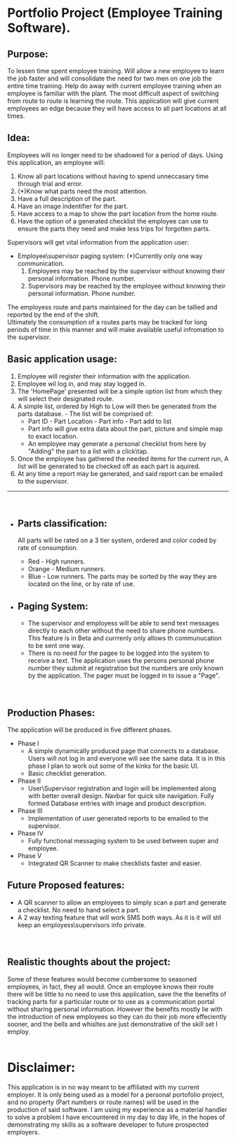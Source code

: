 
# Portfolio Project (Employee Training Software).

## Purpose:

To lessen time spent employee training. Will allow a new employee to learn the job faster and will consolidate the need for two men on one job the entire time training. Help do away with current employee training when an employee is familiar with the plant. The most difficult aspect of switching from route to route is learning the route. This application will give current employees an edge because they will have access to all part locations at all times.

## Idea:

Employees will no longer need to be shadowed for a period of days. Using this application, an employee will:
  1. Know all part locations without having to spend unneccasary time through trial and error.
  2. (*)Know what parts need the most attention. 
  3. Have a full description of the part.
  4. Have an image indentifier for the part.
  5. Have access to a map to show the part location from the home route.
  6. Have the option of a generated checklist the employee can use to ensure the parts they need and make less trips for forgotten parts.

Supervisors will get vital information from the application user:
 - Employee\supervisor paging system: (*)Currently only one way communication.
    1. Employees may be reached by the supervisor without knowing their personal information. Phone number.
    2. Supervisors may  be reached by the employee without knowing their personal information. Phone number.

The employess route and parts maintained for the day can be tallied and reported by the end of the shift.   
Ultimately the consumption of a routes parts may be tracked for long periods of time in this manner and will make available useful infromation to the supervisor.

## Basic application usage:
  1. Employee will register their information with the application.
  2. Employee wil log in, and may stay logged in.
  3. The 'HomePage' presented will be a simple option list from which they will select their designated route.
  4. A simple list, ordered by High to Low will then be generated from the parts database.
    - The list will be comprised of:
        - Part ID - Part Location - Part info - Part add to list
        - Part info will give extra data about the part, picture and simple map to exact location.
        - An employee may generate a personal checklist from here by "Adding" the part to a list with a click\tap.
  5. Once the employee has gathered the needed items for the current run, A list will be generated to be checked off
     as each part is aquired. 
  6. At any time a report may be generated, and said report can be emailed to the supervisor.

___ 
<br>

* ## Parts classification:

  All parts will be rated on a 3 tier system, ordered and color coded by rate of consumption.
    - Red - High runners.
    - Orange - Medium runners.
    - Blue - Low runners.
    The parts may be sorted by the way they are located on the line, or by rate of use.

* ## Paging System:
    - The supervisor and employess will be able to send text messages directly to each other without the need to
      share phone numbers. This feature is in Beta and currrenly only allows th communucation to be sent one way.    
    - There is no need for the pagee to be logged into the system to receive a text. The application uses the persons
      personal phone number they submit at registration but the numbers are only known by the application. The pager
      must be logged in to issue a "Page".  
<br><br>
## Production Phases:

The application will be produced in five different phases.
   * Phase I
      - A simple dynamically produced page that connects to a database. Users will not log in and everyone will see the same data. It is in this phase I plan to work out some of the kinks for the basic UI.
      - Basic checklist generation.
   * Phase II
      - User\Supervisor registration and login will be implemented along with better overall design. Navbar for quick site navigation. Fully formed Database entries with image and product description.
   * Phase III
      - Implementation of user generated reports to be emailed to the supervisor. 
   * Phase IV
      - Fully functional messaging system to be used between super and employee.
   * Phase V
      - Integrated QR Scanner to make checklists faster and easier.   

## Future Proposed features:
 - A QR scanner to allow an employees to simply scan a part and generate a checklist. No need to hand select a part.
 - A 2 way texting feature that will work SMS both ways. As it is it will stil keep an employess\supervisors info private.
<br><br><br>

## Realistic thoughts about the project:

Some of these features would become cumbersome to seasoned employees, in fact, they all would. Once an employee knows their route there will be little to no need to use this application, save the the benefits of tracking parts for a particular route or to use as a communication portal without sharing personal information. However the benefits mostly lie with the introduction of new employees so they can do their job more effeciently sooner, and the bells and whisltes are just demonstrative of the skill set I employ. 
<br><br>

 # Disclaimer:

 This application is in no way meant to be affiliated with my current employer. It is only being used as a model for a personal portofolio project, and no property (Part numbers or route names) will be used in the production of said software. I am using my experience as a material handler to solve a problem I have encountered in my day to day life, in the hopes of demonstrating my skills as a software developer to future prospected employers.

 
